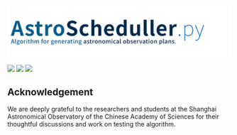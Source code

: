 ![astro_scheduller_logo](docs/src/astro_scheduller.jpg)

[![](https://img.shields.io/badge/license-MIT-green)](https://github.com/xiawenke/AstroScheduller/blob/main/LICENSE)
[![](https://img.shields.io/badge/python-%3E%3D%203.8-orange)](https://github.com/xiawenke/AstroScheduller/releases)
[![](https://img.shields.io/badge/release-v2.1.3-informational)](https://github.com/xiawenke/AstroScheduller/releases)



## Acknowledgement

We are deeply grateful to the researchers and students at the Shanghai Astronomical Observatory of the Chinese Academy of Sciences for their thoughtful discussions and work on testing the algorithm.

